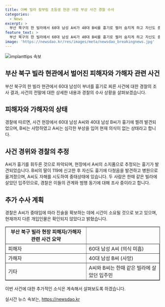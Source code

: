 ```yaml
---
title: 아빠 빌라 칼부림 초등생 현관 사망 부상 사건 경찰 수사
categories:
  - News
excerpt: >
  부산 북구의 한 빌라에서 60대 남성 A씨가 40대 B씨를 흉기로 찔러 숨지게 하고 자신도 중상을 입은 사건이 발생했다. 피해자의 딸이 신고를 통해 사태가 알려지며, A씨와 B씨는 이전에 함께 빌라에 살았던 관계였다. A씨가 현재 중태로 진술확보에 시간이 필요하며 경찰은 동기 파악에 노력하고 있다. 현재 다른 개입자는 없는 것으로 파악되었다. 
feature_text: >
  부산 북구의 한 빌라에서 60대 남성 A씨가 40대 B씨를 흉기로 찔러 숨지게 하고 자신도 중상을 입은 사건이 발생했다. 피해자의 딸이 신고를 통해 사태가 알려지며, A씨와 B씨는 이전에 함께 빌라에 살았던 관계였다. A씨가 현재 중태로 진술확보에 시간이 필요하며 경찰은 동기 파악에 노력하고 있다. 현재 다른 개입자는 없는 것으로 파악되었다. 
image: 'https://newsdao.kr/res/images/meta/newsdao_breakingnews.jpg'
---
```


<p><img src="https://newsdao.kr/res/images/meta/newsdao_breakingnews.jpg" alt="implanttips 속보" /></p>

<h2 data-ke-size="size26">부산 북구 빌라 현관에서 벌어진 피해자와 가해자 관련 사건</h2>

<p data-ke-size="size16">부산 북구의 한 빌라 현관에서 60대 남성이 부녀를 흉기로 찌른 사건에 대한 경찰의 조사 결과, 사건의 전말에 대한 상세한 내용과 경찰의 수사 상황을 살펴보겠습니다.</p>

<h2 data-ke-size="size26">피해자와 가해자의 상태</h2>

<p data-ke-size="size16">경찰에 따르면, 사건 현장에서 60대 남성 A씨와 40대 남성 B씨가 흉기에 찔려 발견되었으며, B씨는 사망하였고 A씨는 심각한 부상을 입어 현재 의식이 없는 상태라고 합니다.</p>

<h2 data-ke-size="size26">사건 경위와 경찰의 추정</h2>

<p data-ke-size="size16">A씨가 흉기를 휘두른 것으로 파악되며, 현장에서 A씨의 소지품으로 추정되는 흉기가 발견되었습니다. B씨의 딸이 119에 신고한 후 자신도 흉기에 다쳤음을 발견하고 병원으로 옮겨졌으며, A씨도 자해를 시도하여 중태상태에 있습니다. 두 사람은 한때 같은 빌라에 살았던 입주민으로, 경찰은 이들의 관계와 범행 동기에 대해 조사 중이라고 합니다.</p>

<h2 data-ke-size="size26">추가 수사 계획</h2>

<p data-ke-size="size16">경찰은 A씨가 중태임에 따라 진술을 확보하는 데에 시간이 소요될 것으로 보고 있으며, 현재까지 다른 개입인물은 확인되지 않았다고 밝혔습니다.</p>

<table style="width: 100%;" border="1">
<tbody>
<tr>
<td style="text-align: center; height: 17px;"><b>부산 북구 빌라 현장 피해자/가해자 관련 사건 요약</b></td>
</tr>
<tr>
<td style="text-align: left; height: 17px;">피해자</td>
<td style="text-align: left; height: 17px;">60대 남성 A씨 (의식 미흡)</td>
</tr>
<tr>
<td style="text-align: left; height: 17px;">가해자</td>
<td style="text-align: left; height: 17px;">40대 남성 B씨 (사망)</td>
</tr>
<tr>
<td style="text-align: left; height: 17px;">기타</td>
<td style="text-align: left; height: 17px;">A씨와 B씨는 한때 같은 빌라에 살았던 입주민</td>
</tr>
</tbody>
</table>

<p data-ke-size="size16">이번 사건에 대한 추가적인 소식은 계속해서 살펴보도록 하겠습니다.</p>
실시간 뉴스 속보는, <a href="https://newsdao.kr" rel="dofollow">https://newsdao.kr</a>


